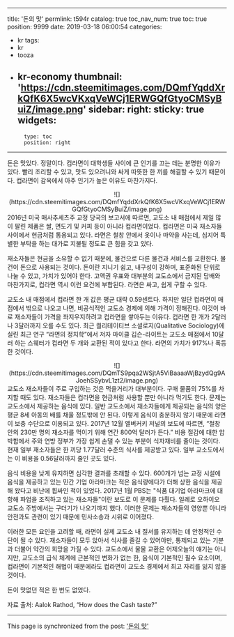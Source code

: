 
---
title: '돈의 맛'
permlink: t594r
catalog: true
toc_nav_num: true
toc: true
position: 9999
date: 2019-03-18 06:00:54
categories:
- kr
tags:
- kr
- tooza
- kr-economy
thumbnail: 'https://cdn.steemitimages.com/DQmfYqddXrkQfK6X5wcVKxqVeWCj1ERWGQfGtyoCMSyBuiZ/image.png'
sidebar:
    right:
        sticky: true
widgets:
    -
        type: toc
        position: right
---


돈은 맛있다. 정말이다. 컵라면이 대학생들 사이에 큰 인기를 끄는 데는 분명한 이유가 있다. 빨리 조리할 수 있고, 맛도 있으려니와 싸게 따뜻한 한 끼를 해결할 수 있기 때문이다. 컵라면이 감옥에서 아주 인기가 높은 이유도 마찬가지다.
<center>
![](https://cdn.steemitimages.com/DQmfYqddXrkQfK6X5wcVKxqVeWCj1ERWGQfGtyoCMSyBuiZ/image.png)
</center>
2016년 미국 매사추세츠주 교정 당국의 보고서에 따르면, 교도소 내 매점에서 제일 많이 팔린 제품은 쌀, 면도기 및 커피 등이 아니라 컵라면이었다. 컵라면은 미국 재소자들 사이에서 현금처럼 통용되고 있다. 라면은 철창 안에서 옷이나 마약을 사는데, 심지어 특별한 부탁을 하는 대가로 지불될 정도로 큰 힘을 갖고 있다.  

재소자들은 현금을 소유할 수 없기 때문에, 물건으로 다른 물건과 서비스를 교환한다. 물건이 돈으로 사용되는 것이다. 돈이란 지니기 쉽고, 내구성이 강하며, 표준화된 단위로 나눌 수 있고, 가치가 있어야 한다. 고액권 우표와 대부분의 교도소에서 금지된 담배와 마찬가지로, 컵라면 역시 이런 요건에 부합된다. 라면은 싸고, 쉽게 구할 수 있다. 

교도소 내 매점에서 컵라면 한 개 값은 평균 대략 0.59센트다. 하지만 일단 컵라면이 매점에서 밖으로 나오고 나면, 비공식적인 교도소 경제에 의해 가격이 정해진다. 이것이 바로 재소자들이 가격을 좌지우지하려고 컵라면을 쌓아두는 이유다. 컵라면 한 개가 2달러나 3달러까지 오를 수도 있다. 최근 퀄리테이티브 소셜로지(Qualitative Sociology)에 실린 최근 연구 “라면의 정치학”에서 저자 마이클 깁슨-라이트는 교도소 매점에서 10달러 하는 스웨터가 컵라면 두 개와 교환된 적이 있다고 한다. 라면의 가치가 917%나 폭등한 것이다. 
<center>
![](https://cdn.steemitimages.com/DQmTS9pqa2WSjtA5ViBaaaaWjBzydQg9AJoehSSybvL1zt2/image.png)
</center>
교도소 재소자들이 주로 구입하는 것은 먹을거리가 대부분이다. 구매 물품의 75%를 차지할 때도 있다. 재소자들은 컵라면을 현금처럼 사용할 뿐만 아니라 먹기도 한다. 문제는 교도소에서 제공하는 음식에 있다. 일반 교도소에서 재소자들에게 제공되는 음식의 양은 평균 8세 아동의 배를 채울 정도밖에 안 된다. 이렇게 음식이 충분하지 않기 때문에 라면이 보충 수단으로 이용되고 있다. 2017년 12월 앨버커키 저널의 보도에 따르면, “철창 안의 230만 명의 재소자를 먹이기 위해 연간 800억 달러가 든다.” 비용 절감에 대한 압박함에서 주와 연방 정부가 가장 쉽게 손댈 수 있는 부분이 식자재비를 줄이는 것이다. 현재 일부 재소자들은 한 끼당 1.77달러 수준의 식사를 제공받고 있다. 일부 교소도에서는 이 비용을 0.56달러까지 줄인 곳도 있다.  

음식 비용을 낮게 유지하면 심각한 결과를 초래할 수 있다. 600개가 넘는 교정 시설에 음식을 제공하고 있는 민간 기업 아라마크는 적은 음식량에다가 더해 상한 음식을 제공해 왔다고 비난에 휩싸인 적이 있었다. 2017년 1월 PBS는 "식품 대기업 아라마크에 대항해 파업을 조직하고 있는 재소자들"이란 보도로 이 문제를 다뤘다. 일례로 오하이오 교도소 주방에서는 구더기가 나오기까지 했다. 이러한 문제는 재소자들의 영양뿐 아니라 안전과도 관련이 있기 때문에 민사소송과 시위로 이어졌다. ​

이러한 모든 요인을 고려할 때, 라면이 실제 교도소 내 질서를 유지하는 데 안정적인 수단이 될 수 있다. 재소자들이 모두 앉아서 식사를 즐길 수 있어야만, 통제되고 있는 기분과 더불어 약간의 희망을 가질 수 있다. 교도소에서 물물 교환은 어제오늘의 얘기는 아니지만, 교도소의 급식 체계에 근본적인 변화가 없는 한, 음식이 기본적인 필수 요소이며, 컵라면이 기본적인 해법이 때문에라도 컵라면이 교도소 경제에서 최고 자리를 잃지 않을 것이다. 

돈이 맛없던 적은 한 번도 없었다.  

자료 출처: Aalok Rathod, “How does the Cash taste?”

- - -

This page is synchronized from the post: ['돈의 맛'](https://steemit.com/@pius.pius/t594r)
